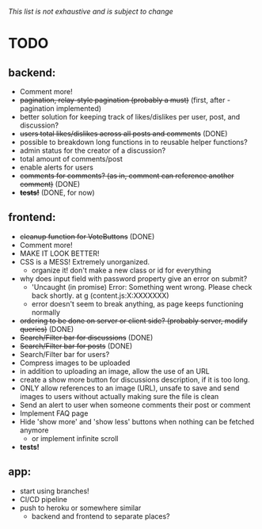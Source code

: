 *This list is not exhaustive and is subject to change*

# TODO

## backend:
- Comment more!
- ~~pagination, relay-style pagination (probably a must)~~ (first, after -pagination implemented)
- better solution for keeping track of likes/dislikes per user, post, and discussion?
- ~~users total likes/dislikes across all posts and comments~~ (DONE)
- possible to breakdown long functions in to reusable helper functions?
- admin status for the creator of a discussion?
- total amount of comments/post
- enable alerts for users
- ~~comments for comments? (as in, comment can reference another comment)~~ (DONE)
- ~~**tests!**~~ (DONE, for now)

## frontend:
- ~~cleanup function for VoteButtons~~ (DONE)
- Comment more!
- MAKE IT LOOK BETTER!
- CSS is a MESS! Extremely unorganized.
  - organize it! don't make a new class or id for everything
- why does input field with password property give an error on submit?
  - 'Uncaught (in promise) Error: Something went wrong. Please check back shortly. at g (content.js:X:XXXXXXX)
  - error doesn't seem to break anything, as page keeps functioning normally
- ~~ordering to be done on server or client side? (probably server, modify queries)~~ (DONE)
- ~~Search/Filter bar for discussions~~ (DONE)
- ~~Search/Filter bar for posts~~ (DONE)
- Search/Filter bar for users?
- Compress images to be uploaded
- in addition to uploading an image, allow the use of an URL
- create a show more button for discussions description, if it is too long.
- ONLY allow references to an image (URL), unsafe to save and send images to users without actually making sure the file is clean
- Send an alert to user when someone comments their post or comment
- Implement FAQ page
- Hide 'show more' and 'show less' buttons when nothing can be fetched anymore
	- or implement infinite scroll
- **tests!**

## app:
- start using branches!
- CI/CD pipeline
- push to heroku or somewhere similar
  - backend and frontend to separate places?